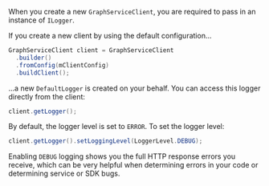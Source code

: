 When you create a new `GraphServiceClient`, you are required to pass in an instance of `ILogger`. 

If you create a new client by using the default configuration...

```Java
GraphServiceClient client = GraphServiceClient
  .builder()
  .fromConfig(mClientConfig)
  .buildClient();
```

...a new `DefaultLogger` is created on your behalf. You can access this logger directly from the client:

```Java
client.getLogger();
```

By default, the logger level is set to `ERROR`. To set the logger level:

```Java
client.getLogger().setLoggingLevel(LoggerLevel.DEBUG);
```

Enabling `DEBUG` logging shows you the full HTTP response errors you receive, which can be very helpful when determining errors in your code or determining service or SDK bugs.